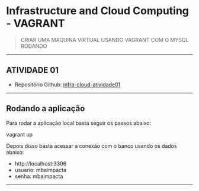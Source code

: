 # Infrastructure and Cloud Computing - VAGRANT

> CRIAR UMA MAQUINA VIRTUAL USANDO VAGRANT COM O MYSQL RODANDO

---

## ATIVIDADE 01

- Repositório Github: [infra-cloud-atividade01]

---

## Rodando a aplicação

Para rodar a aplicação local basta seguir os passos abaixo:

vagrant up

Depois disso basta acessar a conexão com o banco usando os dados abaixo:

- http://localhost:3306
- usuario: mbaimpacta
- senha: mbaimpacta

---

[infra-cloud-atividade01]: https://github.com/robighetti/infra-cloud-atividade01-vagrant
